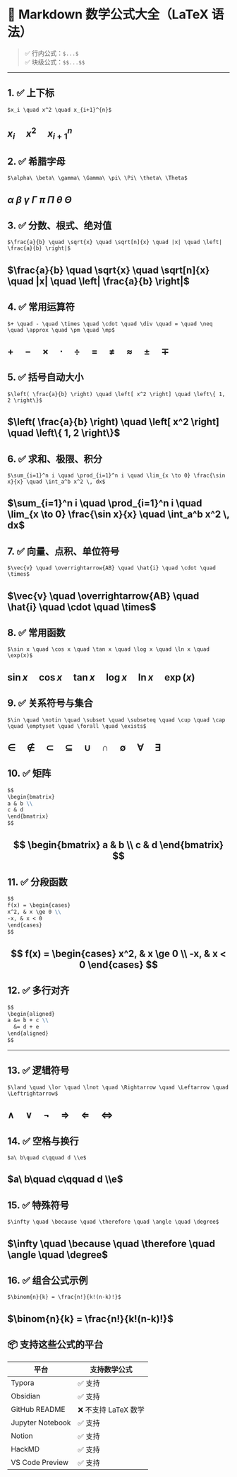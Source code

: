 
# 📘 Markdown 数学公式大全（LaTeX 语法）

> ✅ 行内公式：`$...$`  
> ✅ 块级公式：`$$...$$`

---

## 1. ✅ 上下标

```
$x_i \quad x^2 \quad x_{i+1}^{n}$
```
$x_i \quad x^2 \quad x_{i+1}^{n}$
---

## 2. ✅ 希腊字母

```
$\alpha\ \beta\ \gamma\ \Gamma\ \pi\ \Pi\ \theta\ \Theta$
```
$\alpha\ \beta\ \gamma\ \Gamma\ \pi\ \Pi\ \theta\ \Theta$
---

## 3. ✅ 分数、根式、绝对值

```
$\frac{a}{b} \quad \sqrt{x} \quad \sqrt[n]{x} \quad |x| \quad \left| \frac{a}{b} \right|$
```
$\frac{a}{b} \quad \sqrt{x} \quad \sqrt[n]{x} \quad |x| \quad \left| \frac{a}{b} \right|$
---

## 4. ✅ 常用运算符

```
$+ \quad - \quad \times \quad \cdot \quad \div \quad = \quad \neq \quad \approx \quad \pm \quad \mp$
```
$+ \quad - \quad \times \quad \cdot \quad \div \quad = \quad \neq \quad \approx \quad \pm \quad \mp$
---

## 5. ✅ 括号自动大小

```
$\left( \frac{a}{b} \right) \quad \left[ x^2 \right] \quad \left\{ 1, 2 \right\}$
```
$\left( \frac{a}{b} \right) \quad \left[ x^2 \right] \quad \left\{ 1, 2 \right\}$
---

## 6. ✅ 求和、极限、积分

```
$\sum_{i=1}^n i \quad \prod_{i=1}^n i \quad \lim_{x \to 0} \frac{\sin x}{x} \quad \int_a^b x^2 \, dx$
```
$\sum_{i=1}^n i \quad \prod_{i=1}^n i \quad \lim_{x \to 0} \frac{\sin x}{x} \quad \int_a^b x^2 \, dx$
---

## 7. ✅ 向量、点积、单位符号

```
$\vec{v} \quad \overrightarrow{AB} \quad \hat{i} \quad \cdot \quad \times$
```
$\vec{v} \quad \overrightarrow{AB} \quad \hat{i} \quad \cdot \quad \times$
---

## 8. ✅ 常用函数

```
$\sin x \quad \cos x \quad \tan x \quad \log x \quad \ln x \quad \exp(x)$
```
$\sin x \quad \cos x \quad \tan x \quad \log x \quad \ln x \quad \exp(x)$
---

## 9. ✅ 关系符号与集合

```
$\in \quad \notin \quad \subset \quad \subseteq \quad \cup \quad \cap \quad \emptyset \quad \forall \quad \exists$
```
$\in \quad \notin \quad \subset \quad \subseteq \quad \cup \quad \cap \quad \emptyset \quad \forall \quad \exists$
---

## 10. ✅ 矩阵

```markdown
$$
\begin{bmatrix}
a & b \\
c & d
\end{bmatrix}
$$
```
$$
\begin{bmatrix}
a & b \\
c & d
\end{bmatrix}
$$
---

## 11. ✅ 分段函数

```markdown
$$
f(x) = \begin{cases}
x^2, & x \ge 0 \\
-x, & x < 0
\end{cases}
$$
```
$$
f(x) = \begin{cases}
x^2, & x \ge 0 \\
-x, & x < 0
\end{cases}
$$
---

## 12. ✅ 多行对齐

```markdown
$$
\begin{aligned}
a &= b + c \\
  &= d + e
\end{aligned}
$$
```

---

## 13. ✅ 逻辑符号

```
$\land \quad \lor \quad \lnot \quad \Rightarrow \quad \Leftarrow \quad \Leftrightarrow$
```
$\land \quad \lor \quad \lnot \quad \Rightarrow \quad \Leftarrow \quad \Leftrightarrow$
---

## 14. ✅ 空格与换行

```
$a\ b\quad c\qquad d \\e$
```
$a\ b\quad c\qquad d \\e$
---

## 15. ✅ 特殊符号

```
$\infty \quad \because \quad \therefore \quad \angle \quad \degree$
```
$\infty \quad \because \quad \therefore \quad \angle \quad \degree$
---

## 16. ✅ 组合公式示例

```
$\binom{n}{k} = \frac{n!}{k!(n-k)!}$
```
$\binom{n}{k} = \frac{n!}{k!(n-k)!}$
---

## 📦 支持这些公式的平台

| 平台               | 支持数学公式         |
| ---------------- | -------------- |
| Typora           | ✅ 支持           |
| Obsidian         | ✅ 支持           |
| GitHub README    | ❌ 不支持 LaTeX 数学 |
| Jupyter Notebook | ✅ 支持           |
| Notion           | ✅ 支持           |
| HackMD           | ✅ 支持           |
| VS Code Preview  | ✅ 支持           |
